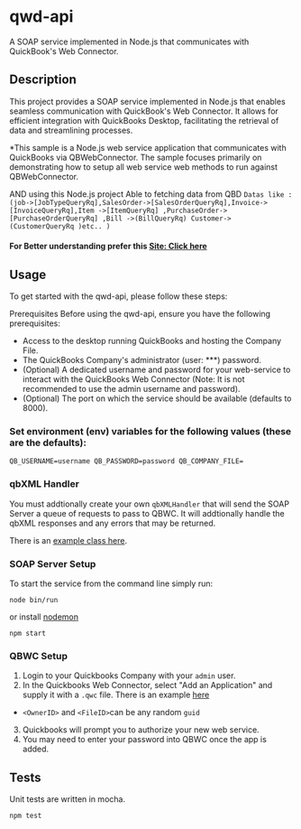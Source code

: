 # qwd-api
A SOAP service implemented in Node.js that communicates with QuickBook's Web Connector.


## Description
This project provides a SOAP service implemented in Node.js that enables seamless communication with QuickBook's Web Connector. It allows for efficient integration with QuickBooks Desktop, facilitating the retrieval of data and streamlining processes.

*This sample is a Node.js web service application that communicates with
QuickBooks via QBWebConnector. The sample focuses primarily on demonstrating
how to setup all web service web methods to run against QBWebConnector.

 AND using this Node.js project  Able to fetching data from QBD `Datas like :(job->[JobTypeQueryRq],SalesOrder->[SalesOrderQueryRq],Invoice->[InvoiceQueryRq],Item ->[ItemQueryRq] ,PurchaseOrder->[PurchaseOrderQueryRq] ,Bill ->(BillQueryRq) Customer->(CustomerQueryRq )etc.. ) `
 


 
 
 #### For Better understanding prefer this [Site: Click here](https://developer.intuit.com/app/developer/qbdesktop/docs/api-reference/qbdesktop/customerquery) 
 
 
## Usage
To get started with the qwd-api, please follow these steps:

Prerequisites
Before using the qwd-api, ensure you have the following prerequisites:

- Access to the desktop running QuickBooks and hosting the Company File.
- The QuickBooks Company's administrator (user: ***) password.
- (Optional) A dedicated username and password for your web-service to interact   with the QuickBooks Web Connector (Note: It is not recommended to use the       admin username and password).
- (Optional) The port on which the service should be available (defaults to  8000).
### Set environment (env) variables for the following values (these are the defaults):
`QB_USERNAME=username
QB_PASSWORD=password
QB_COMPANY_FILE= `

### qbXML Handler
You must addtionally create your own `qbXMLHandler` that will send the SOAP Server a queue of requests to pass to QBWC. It will addtionally handle the qbXML responses and any errors that may be returned.

There is an [example class here](https://github.com/harshad4321/QBD-SOAP-service/blob/master/bin/qbXMLHandler/index.js).

### SOAP Server Setup
To start the service from the command line simply run:  
``` 
node bin/run
```
or 
install [nodemon](https://www.npmjs.com/package/nodemon)
``` 
npm start 
```
### QBWC Setup 
1. Login to your Quickbooks Company with your `admin` user.
2. In the Quickbooks Web Connector, select "Add an Application" and supply it with a `.qwc` file. There is an example [here](https://github.com/harshad4321/QBD-SOAP-service/blob/master/test/app.qwc)
  * `<OwnerID>` and `<FileID>`can be any random `guid`
3. Quickbooks will prompt you to authorize your new web service.
4. You may need to enter your password into QBWC once the app is added.

## Tests 
Unit tests are written in mocha.
```
npm test
```
